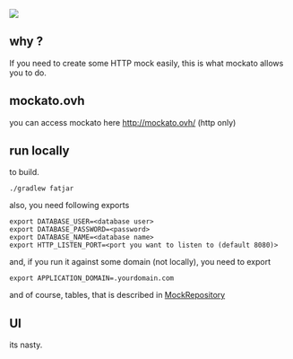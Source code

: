 [![](https://img.shields.io/badge/unicorn-approved-ff69b4.svg)](https://www.youtube.com/watch?v=9auOCbH5Ns4)

## why ?
If you need to create some HTTP mock easily, this is what mockato allows you to do.

## mockato.ovh
you can access mockato here http://mockato.ovh/ (http only)

## run locally
to build.
```
./gradlew fatjar
```

also, you need following exports

```
export DATABASE_USER=<database user>
export DATABASE_PASSWORD=<password>
export DATABASE_NAME=<database name>
export HTTP_LISTEN_PORT=<port you want to listen to (default 8080)>
```

and, if you run it against some domain (not locally), you need to export
```
export APPLICATION_DOMAIN=.yourdomain.com
```

and of course, tables, that is described in [MockRepository](src/main/java/com.mockato.repo/MockRepository)

## UI
its nasty.